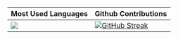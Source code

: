 <table>
    <thead>
        <tr>
            <th style='text-align: center;'>Most Used Languages</th>
            <th style='text-align: center;'>Github Contributions</th>
        </tr>
    </thead>
    <tbody>
        <tr>
            <td>
                <img src="https://github-readme-stats-theta-one-37.vercel.app/api/top-langs/?username=denivic&theme=radical&langs_count=10&layout=compact&exclude_repo=SR-Tools,ScriptFunctions&hide=Pascal&border_color=000000">
            </td>
            <td><a href="https://git.io/streak-stats"><img src="https://streak-stats.demolab.com?user=Denivic&theme=radical&hide_border=false&border=000000&date_format=M%20j%5B%2C%20Y%5D&type=png" alt="GitHub Streak" /></a></td>
        </tr>
    </tbody>
</table>

[comment]: <> (Add this to include center-aligned third widget.)
[comment]: <> (    <thead>)
[comment]: <> (        <tr>)
[comment]: <> (            <th colspan=2 style='text-align: center;'>Most Used Languages</th>)
[comment]: <> (        </tr>)
[comment]: <> (    </thead>)
[comment]: <> (    <tr>)
[comment]: <> (        <td colspan=2 style='text-align: center;'>)
[comment]: <> (            <p align=center><img src="https://github-readme-stats-theta-one-37.vercel.app/api/top-langs/?username=denivic&theme=radical&langs_count=10&layout=compact&exclude_repo=SR-Tools,ScriptFunctions&hide=Pascal&border_color=000000"></p>)
[comment]: <> (        </td>)
[comment]: <> (    </tr>)
